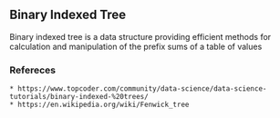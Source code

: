 ## Binary Indexed Tree

   Binary indexed tree is a data structure providing efficient methods for calculation and manipulation of the prefix sums of a table of values  

### Refereces

    * https://www.topcoder.com/community/data-science/data-science-tutorials/binary-indexed-%20trees/ 
    * https://en.wikipedia.org/wiki/Fenwick_tree



